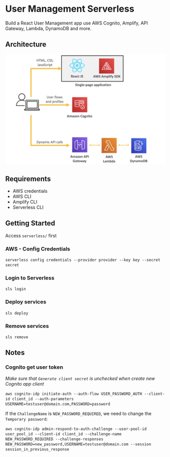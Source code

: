 # User Management Serverless
Build a React User Management app use AWS Cognito, Amplify, API Gateway, Lambda, DynamoDB and more.

## Architecture
![](images/user-mamangement-architecture.png)

## Requirements
- AWS credentials
- AWS CLI
- Amplify CLI
- Serverless CLI

## Getting Started

Access `serverless/` first

### AWS - Config Credentials
```
serverless config credentials --provider provider --key key --secret secret
```

### Login to Serverless
```
sls login
```

### Deploy services
```
sls deploy
```

### Remove services
```
sls remove
```

## Notes

### Cognito get user token

*Make sure that `Generate client secret` is unchecked when create new Cognito app client*

```
aws cognito-idp initiate-auth --auth-flow USER_PASSWORD_AUTH --client-id client_id --auth-parameters USERNAME=testuser@domain.com,PASSWORD=password
```

If the `ChallengeName` is `NEW_PASSWORD_REQUIRED`, we need to change the `Temporary password`:

```
aws cognito-idp admin-respond-to-auth-challenge --user-pool-id user_pool_id --client-id client_id --challenge-name NEW_PASSWORD_REQUIRED --challenge-responses NEW_PASSWORD=new_password,USERNAME=testuser@domain.com --session session_in_previous_response
```
